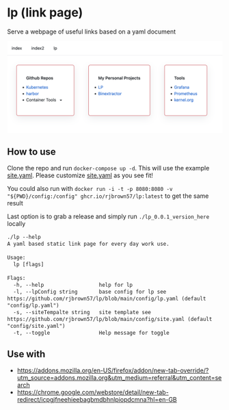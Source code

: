 # lp (link page)

Serve a webpage of useful links based on a yaml document

![intro](images/screenshot.png)

## How to use 

Clone the repo and run `docker-compose up -d`. This will use the example [site.yaml](config/site.yaml). Please customize [site.yaml](config/site.yaml) as you see fit!

You could also run with `docker run -i -t -p 8080:8080 -v "${PWD}/config:/config" ghcr.io/rjbrown57/lp:latest` to get the same result

Last option is to grab a release and simply run `./lp_0.0.1_version_here` locally

```
./lp --help
A yaml based static link page for every day work use.

Usage:
  lp [flags]

Flags:
  -h, --help                  help for lp
  -l, --lpConfig string       base config for lp see https://github.com/rjbrown57/lp/blob/main/config/lp.yaml (default "config/lp.yaml")
  -s, --siteTempalte string   site template see https://github.com/rjbrown57/lp/blob/main/config/site.yaml (default "config/site.yaml")
  -t, --toggle                Help message for toggle
```

## Use with

* https://addons.mozilla.org/en-US/firefox/addon/new-tab-override/?utm_source=addons.mozilla.org&utm_medium=referral&utm_content=search
* https://chrome.google.com/webstore/detail/new-tab-redirect/icpgjfneehieebagbmdbhnlpiopdcmna?hl=en-GB
